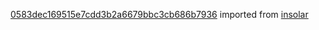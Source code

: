 [0583dec169515e7cdd3b2a6679bbc3cb686b7936](https://github.com/insolar/insolar/commit/0583dec169515e7cdd3b2a6679bbc3cb686b7936) imported from [insolar](https://github.com/insolar/insolar)
